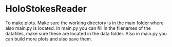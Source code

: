 # HoloStokesReader

To make plots. Make sure the working directory is in the main folder where also main.py is located.
In main.py you can fill in the filenames of the datafiles, make sure these are located in the data folder.
Also in main.py you can build more plots and also save them.
